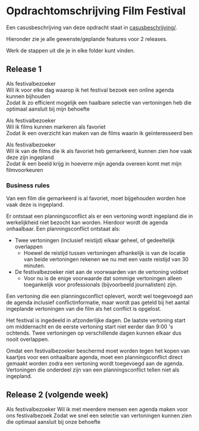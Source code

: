 # Opdrachtomschrijving Film Festival

Een casusbeschrijving van deze opdracht staat in [casusbeschrijving/](casusbeschrijving).

Hieronder zie je alle gewenste/geplande features voor 2 releases.

Werk de stappen uit die je in elke folder kunt vinden.

## Release 1

Als festivalbezoeker  
Wil ik voor elke dag waarop ik het festival bezoek een online agenda kunnen bijhouden  
Zodat ik zo efficient mogelijk een haalbare selectie van vertoningen heb die optimaal aansluit bij mijn behoefte

Als festivalbezoeker  
Wil ik films kunnen markeren als favoriet  
Zodat ik een overzicht kan maken van de films waarin ik geïnteresseerd ben

Als festivalbezoeker  
Wil ik van de films die ik als favoriet heb gemarkeerd, kunnen zien hoe vaak deze zijn ingepland  
Zodat ik een beeld krijg in hoeverre mijn agenda overeen komt met mijn filmvoorkeuren

### Business rules

Van een film die gemarkeerd is al favoriet, moet bijgehouden worden hoe vaak deze is ingepland.

Er ontstaat een planningsconflict als er een vertoning wordt ingepland die in werkelijkheid niet bezocht kan worden. Hierdoor wordt de agenda onhaalbaar. Een planningsconflict ontstaat als:

- Twee vertoningen (inclusief reistijd) elkaar geheel, of gedeeltelijk overlappen
  - Hoewel de reistijd tussen vertoningen afhankelijk is van de locatie van beide vertoningen rekenen we nu met een vaste reistijd van 30 minuten. 
- De festivalbezoeker niet aan de voorwaarden van de vertoning voldoet
  - Voor nu is de enige voorwaarde dat sommige vertoningen alleen toegankelijk voor professionals (bijvoorbeeld journalisten) zijn.  


Een vertoning die een planningsconflict oplevert, wordt wel toegevoegd aan de agenda inclusief conflictinformatie, maar wordt pas geteld bij het aantal ingeplande vertoningen van die film als het conflict is opgelost.

Het festival is ingedeeld in afzonderlijke dagen. De laatste vertoning start om middernacht en de eerste vertoning start niet eerder dan 9:00 's ochtends. Twee vertoningen op verschillende dagen kunnen elkaar dus nooit overlappen.

Omdat een festivalbezoeker beschermd moet worden tegen het kopen van kaartjes voor een onhaalbare agenda, moet een planningsconflict direct gemaakt worden zodra een vertoning wordt toegevoegd aan de agenda. Vertoningen die onderdeel zijn van een planningsconflict tellen niet als ingepland.

## Release 2 (volgende week)

Als festivalbezoeker
Wil ik met meerdere mensen een agenda maken voor ons festivalbezoek
Zodat we snel een selectie van vertoningen kunnen zien die optimaal aansluit bij onze behoefte
